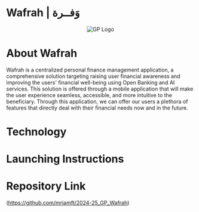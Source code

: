 # Wafrah | وَفــرة
<p align="center">
  <img src="https://github.com/user-attachments/assets/d7ce942b-b357-49cc-ae93-83a2178df4a8" alt="GP Logo">

</p>

# About Wafrah
Wafrah is a centralized personal finance management application, a comprehensive solution targeting raising user financial awareness and improving the users' financial well-being using Open Banking and AI services. This solution is offered through a mobile application that will make the user experience seamless, accessible, and more intuitive to the beneficiary. Through this application, we can offer our users a plethora of features that directly deal with their financial needs now and in the future.

# Technology

# Launching Instructions

# Repository Link
(https://github.com/mriamft/2024-25_GP_Wafrah)

